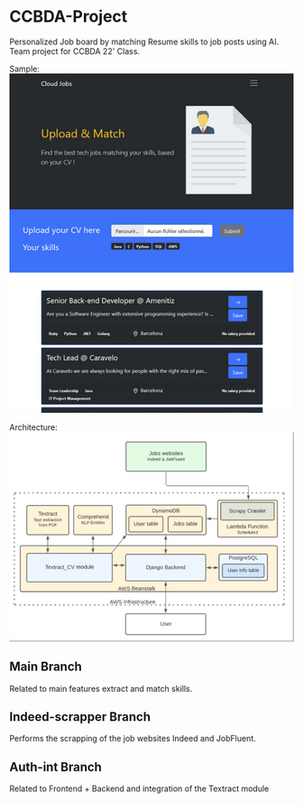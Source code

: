 # CCBDA-Project
Personalized Job board by matching Resume skills to job posts using AI.
Team project for CCBDA 22' Class.

Sample:
![sample](imgs/example.png)

Architecture:
![architecture](imgs/archi.png)



## Main Branch

Related to main features extract and match skills.

## Indeed-scrapper Branch

Performs the scrapping of the job websites Indeed and JobFluent.

## Auth-int Branch

Related to Frontend + Backend and integration of the Textract module
